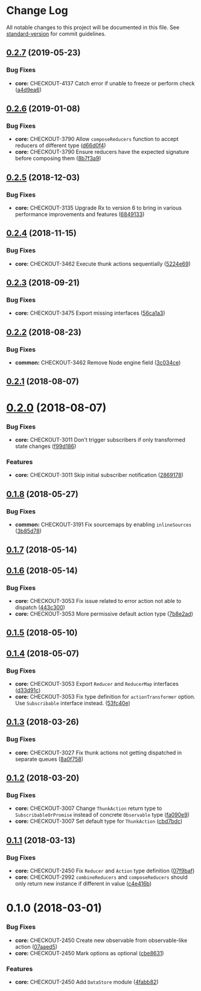 # Change Log

All notable changes to this project will be documented in this file. See [standard-version](https://github.com/conventional-changelog/standard-version) for commit guidelines.

<a name="0.2.7"></a>
## [0.2.7](https://github.com/bigcommerce/data-store-js/compare/v0.2.6...v0.2.7) (2019-05-23)


### Bug Fixes

* **core:** CHECKOUT-4137 Catch error if unable to freeze or perform check ([a4d9ea6](https://github.com/bigcommerce/data-store-js/commit/a4d9ea6))



<a name="0.2.6"></a>
## [0.2.6](https://github.com/bigcommerce/data-store-js/compare/v0.2.5...v0.2.6) (2019-01-08)


### Bug Fixes

* **core:** CHECKOUT-3790 Allow `composeReducers` function to accept reducers of different type ([d66d0f4](https://github.com/bigcommerce/data-store-js/commit/d66d0f4))
* **core:** CHECKOUT-3790 Ensure reducers have the expected signature before composing them ([8b7f3a9](https://github.com/bigcommerce/data-store-js/commit/8b7f3a9))



<a name="0.2.5"></a>
## [0.2.5](https://github.com/bigcommerce/data-store-js/compare/v0.2.4...v0.2.5) (2018-12-03)


### Bug Fixes

* **core:** CHECKOUT-3135 Upgrade Rx to version 6 to bring in various performance improvements and features ([6849133](https://github.com/bigcommerce/data-store-js/commit/6849133))



<a name="0.2.4"></a>
## [0.2.4](https://github.com/bigcommerce/data-store-js/compare/v0.2.3...v0.2.4) (2018-11-15)


### Bug Fixes

* **core:** CHECKOUT-3462 Execute thunk actions sequentially ([5224e69](https://github.com/bigcommerce/data-store-js/commit/5224e69))



<a name="0.2.3"></a>
## [0.2.3](https://github.com/bigcommerce/data-store-js/compare/v0.2.2...v0.2.3) (2018-09-21)


### Bug Fixes

* **core:** CHECKOUT-3475 Export missing interfaces ([56ca1a3](https://github.com/bigcommerce/data-store-js/commit/56ca1a3))



<a name="0.2.2"></a>
## [0.2.2](https://github.com/bigcommerce/data-store-js/compare/v0.2.1...v0.2.2) (2018-08-23)


### Bug Fixes

* **common:** CHECKOUT-3462 Remove Node engine field ([3c034ce](https://github.com/bigcommerce/data-store-js/commit/3c034ce))



<a name="0.2.1"></a>
## [0.2.1](https://github.com/bigcommerce/data-store-js/compare/v0.2.0...v0.2.1) (2018-08-07)



<a name="0.2.0"></a>
# [0.2.0](https://github.com/bigcommerce/data-store-js/compare/v0.1.8...v0.2.0) (2018-08-07)


### Bug Fixes

* **core:** CHECKOUT-3011 Don't trigger subscribers if only transformed state changes ([f99d186](https://github.com/bigcommerce/data-store-js/commit/f99d186))


### Features

* **core:** CHECKOUT-3011 Skip initial subscriber notification ([2869178](https://github.com/bigcommerce/data-store-js/commit/2869178))



<a name="0.1.8"></a>
## [0.1.8](https://github.com/bigcommerce/data-store-js/compare/v0.1.7...v0.1.8) (2018-05-27)


### Bug Fixes

* **common:** CHECKOUT-3191 Fix sourcemaps by enabling `inlineSources` ([3b85d78](https://github.com/bigcommerce/data-store-js/commit/3b85d78))



<a name="0.1.7"></a>
## [0.1.7](https://github.com/bigcommerce/data-store-js/compare/v0.1.6...v0.1.7) (2018-05-14)



<a name="0.1.6"></a>
## [0.1.6](https://github.com/bigcommerce/data-store-js/compare/v0.1.5...v0.1.6) (2018-05-14)


### Bug Fixes

* **core:** CHECKOUT-3053 Fix issue related to error action not able to dispatch ([443c300](https://github.com/bigcommerce/data-store-js/commit/443c300))
* **core:** CHECKOUT-3053 More permissive default action type ([7b8e2ad](https://github.com/bigcommerce/data-store-js/commit/7b8e2ad))



<a name="0.1.5"></a>
## [0.1.5](https://github.com/bigcommerce/data-store-js/compare/v0.1.4...v0.1.5) (2018-05-10)



<a name="0.1.4"></a>
## [0.1.4](https://github.com/bigcommerce/data-store-js/compare/v0.1.3...v0.1.4) (2018-05-07)


### Bug Fixes

* **core:** CHECKOUT-3053 Export `Reducer` and `ReducerMap` interfaces ([d33d91c](https://github.com/bigcommerce/data-store-js/commit/d33d91c))
* **core:** CHECKOUT-3053 Fix type definition for `actionTransformer` option. Use `Subscribable` interface instead. ([53fc40e](https://github.com/bigcommerce/data-store-js/commit/53fc40e))



<a name="0.1.3"></a>
## [0.1.3](https://github.com/bigcommerce/data-store-js/compare/v0.1.2...v0.1.3) (2018-03-26)


### Bug Fixes

* **core:** CHECKOUT-3027 Fix thunk actions not getting dispatched in separate queues ([8a0f758](https://github.com/bigcommerce/data-store-js/commit/8a0f758))



<a name="0.1.2"></a>
## [0.1.2](https://github.com/bigcommerce/data-store-js/compare/v0.1.1...v0.1.2) (2018-03-20)


### Bug Fixes

* **core:** CHECKOUT-3007 Change `ThunkAction` return type to `SubscribableOrPromise` instead of concrete `Observable` type ([fa090e9](https://github.com/bigcommerce/data-store-js/commit/fa090e9))
* **core:** CHECKOUT-3007 Set default type for `ThunkAction` ([cbd7bdc](https://github.com/bigcommerce/data-store-js/commit/cbd7bdc))



<a name="0.1.1"></a>
## [0.1.1](https://github.com/bigcommerce/data-store-js/compare/v0.1.0...v0.1.1) (2018-03-13)


### Bug Fixes

* **core:** CHECKOUT-2450 Fix `Reducer` and `Action` type definition ([07f9baf](https://github.com/bigcommerce/data-store-js/commit/07f9baf))
* **core:** CHECKOUT-2992 `combineReducers` and `composeReducers` should only return new instance if different in value ([c4e416b](https://github.com/bigcommerce/data-store-js/commit/c4e416b))



<a name="0.1.0"></a>
# 0.1.0 (2018-03-01)


### Bug Fixes

* **core:** CHECKOUT-2450 Create new observable from observable-like action ([07aaed5](https://github.com/bigcommerce/data-store-js/commit/07aaed5))
* **core:** CHECKOUT-2450 Mark options as optional ([cbe8631](https://github.com/bigcommerce/data-store-js/commit/cbe8631))


### Features

* **core:** CHECKOUT-2450 Add `DataStore` module ([4fabb82](https://github.com/bigcommerce/data-store-js/commit/4fabb82))
